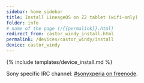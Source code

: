 ```yaml
---
sidebar: home_sidebar
title: Install LineageOS on Z2 tablet (wifi-only)
folder: info
# name of the page (/{{permalink}}.html)
redirect_from: castor_windy_install.html
permalink: /devices/castor_windy/install
device: castor_windy
---
```

{% include templates/device_install.md %}

<p>Sony specific IRC channel: <a href="https://webchat.freenode.net/?channels=freexperia">#sonyxperia on freenode</a>.</p>

